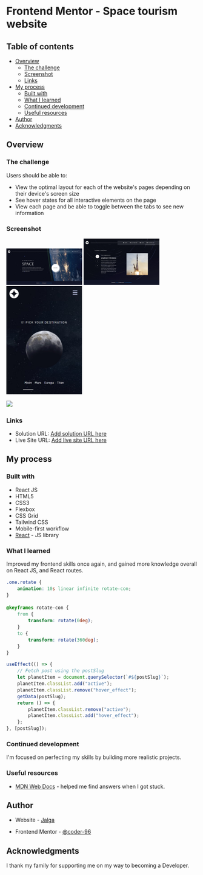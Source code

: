 # Frontend Mentor - Space tourism website

## Table of contents

-   [Overview](#overview)
    -   [The challenge](#the-challenge)
    -   [Screenshot](#screenshot)
    -   [Links](#links)
-   [My process](#my-process)
    -   [Built with](#built-with)
    -   [What I learned](#what-i-learned)
    -   [Continued development](#continued-development)
    -   [Useful resources](#useful-resources)
-   [Author](#author)
-   [Acknowledgments](#acknowledgments)

## Overview

### The challenge

Users should be able to:

-   View the optimal layout for each of the website's pages depending on their device's screen size
-   See hover states for all interactive elements on the page
-   View each page and be able to toggle between the tabs to see new information

### Screenshot

<p float="left">
  <img src="./screenshots/space-tourism-desktop-homepage.jpg" alt="homepage" width="200"/>
  <img src="./screenshots/space-tourism-tablet-tech.jpg" alt="homepage" width="200"/>
  <img src="./screenshots/space-tourism-mobile-destination.jpg" alt="homepage" width="200"/>
</p>

![](./screenshot.jpg)

### Links

-   Solution URL: [Add solution URL here](https://github.com/coder-96/fm-space-tourism-website-src)
-   Live Site URL: [Add live site URL here](https://your-live-site-url.com)

## My process

### Built with

-   React JS
-   HTML5
-   CSS3
-   Flexbox
-   CSS Grid
-   Tailwind CSS
-   Mobile-first workflow
-   [React](https://reactjs.org/) - JS library

### What I learned

Improved my frontend skills once again, and gained more knowledge overall on React JS, and React routes.

```css
.one.rotate {
    animation: 10s linear infinite rotate-con;
}

@keyframes rotate-con {
    from {
        transform: rotate(0deg);
    }
    to {
        transform: rotate(360deg);
    }
}
```

```jsx
useEffect(() => {
    // Fetch post using the postSlug
    let planetItem = document.querySelector(`#${postSlug}`);
    planetItem.classList.add("active");
    planetItem.classList.remove("hover_effect");
    getData(postSlug);
    return () => {
        planetItem.classList.remove("active");
        planetItem.classList.add("hover_effect");
    };
}, [postSlug]);
```

### Continued development

I'm focused on perfecting my skills by building more realistic projects.

### Useful resources

- [MDN Web Docs](https://developer.mozilla.org/en-US/) - helped me find answers when I got stuck.

## Author

- Website - [Jalga](https://github.com/coder-96)

- Frontend Mentor - [@coder-96](https://www.frontendmentor.io/profile/coder-96)

## Acknowledgments

I thank my family for supporting me on my way to becoming a Developer. 